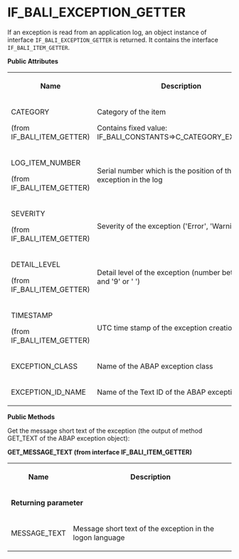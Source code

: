 <!-- loio40319b1d61284004ad309c42786056f5 -->

# IF\_BALI\_EXCEPTION\_GETTER

If an exception is read from an application log, an object instance of interface `IF_BALI_EXCEPTION_GETTER` is returned. It contains the interface `IF_BALI_ITEM_GETTER`.

**Public Attributes**


<table>
<tr>
<th>

Name



</th>
<th>

Description



</th>
</tr>
<tr>
<td>

CATEGORY

\(from IF\_BALI\_ITEM\_GETTER\)



</td>
<td>

Category of the item

Contains fixed value: IF\_BALI\_CONSTANTS=\>C\_CATEGORY\_EXCEPTION



</td>
</tr>
<tr>
<td>

LOG\_ITEM\_NUMBER

\(from IF\_BALI\_ITEM\_GETTER\)



</td>
<td>

Serial number which is the position of the exception in the log



</td>
</tr>
<tr>
<td>

SEVERITY

\(from IF\_BALI\_ITEM\_GETTER\)



</td>
<td>

Severity of the exception \('Error', 'Warning', etc\)



</td>
</tr>
<tr>
<td>

DETAIL\_LEVEL

\(from IF\_BALI\_ITEM\_GETTER\)



</td>
<td>

Detail level of the exception \(number between '1' and '9' or ' '\)



</td>
</tr>
<tr>
<td>

TIMESTAMP

\(from IF\_BALI\_ITEM\_GETTER\)



</td>
<td>

UTC time stamp of the exception creation



</td>
</tr>
<tr>
<td>

EXCEPTION\_CLASS



</td>
<td>

Name of the ABAP exception class



</td>
</tr>
<tr>
<td>

EXCEPTION\_ID\_NAME



</td>
<td>

Name of the Text ID of the ABAP exception



</td>
</tr>
</table>

**Public Methods**



Get the message short text of the exception \(the output of method GET\_TEXT of the ABAP exception object\):

<a name="loio40319b1d61284004ad309c42786056f5__table_xkf_sjb_xlb"/>**GET\_MESSAGE\_TEXT \(from interface IF\_BALI\_ITEM\_GETTER\)**


<table>
<tr>
<th>

Name



</th>
<th>

Description



</th>
</tr>
<tr>
<td colspan="2">

**Returning parameter**



</td>
</tr>
<tr>
<td>

MESSAGE\_TEXT



</td>
<td>

Message short text of the exception in the logon language



</td>
</tr>
</table>

